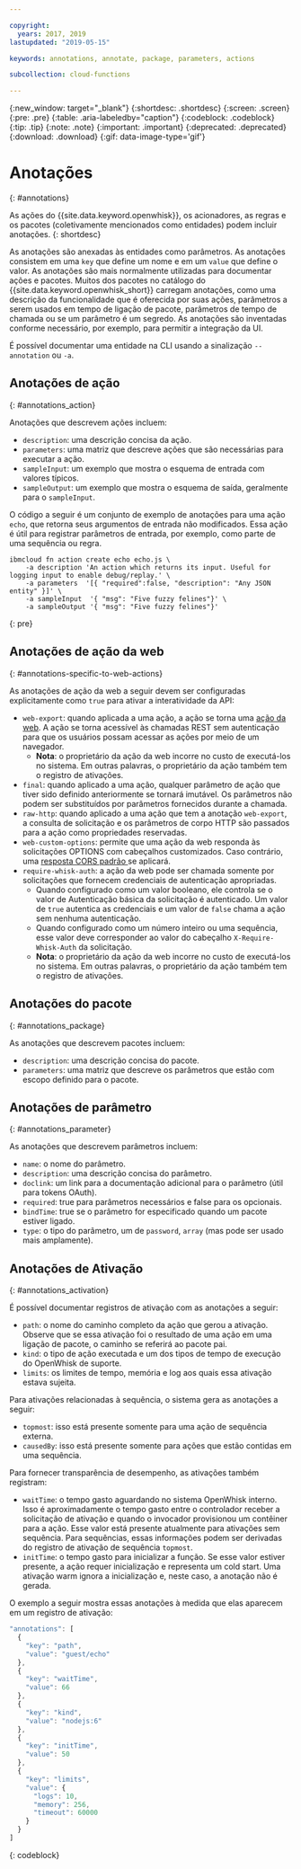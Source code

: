 ```yaml
---

copyright:
  years: 2017, 2019
lastupdated: "2019-05-15"

keywords: annotations, annotate, package, parameters, actions

subcollection: cloud-functions

---
```


{:new_window: target="_blank"}
{:shortdesc: .shortdesc}
{:screen: .screen}
{:pre: .pre}
{:table: .aria-labeledby="caption"}
{:codeblock: .codeblock}
{:tip: .tip}
{:note: .note}
{:important: .important}
{:deprecated: .deprecated}
{:download: .download}
{:gif: data-image-type='gif'}

# Anotações
{: #annotations}

As ações do {{site.data.keyword.openwhisk}}, os acionadores, as regras e os pacotes (coletivamente mencionados como entidades) podem incluir anotações.
{: shortdesc}

As anotações são anexadas às entidades como parâmetros. As anotações consistem em uma `key`
que define um nome e em um `value` que define o valor. As anotações são mais normalmente
utilizadas para documentar ações e pacotes. Muitos dos pacotes no catálogo do
{{site.data.keyword.openwhisk_short}} carregam anotações, como uma descrição da funcionalidade que é
oferecida por suas ações, parâmetros a serem usados em tempo de ligação de pacote, parâmetros de tempo de
chamada ou se um parâmetro é um segredo. As anotações são inventadas conforme necessário, por exemplo, para permitir a integração da UI.

É possível documentar uma entidade na CLI usando a sinalização
`--annotation` ou `-a`.

## Anotações de ação
{: #annotations_action}

Anotações que descrevem ações incluem:

- `description`: uma descrição concisa da ação.
- `parameters`: uma matriz que descreve ações que são necessárias para executar a ação.
- `sampleInput`: um exemplo que mostra o esquema de entrada com valores típicos.
- `sampleOutput`: um exemplo que mostra o esquema de saída, geralmente para o `sampleInput`.



O código a seguir é um conjunto de exemplo de anotações para uma ação `echo`, que
retorna seus argumentos de entrada não modificados. Essa ação é útil para registrar parâmetros de entrada, por exemplo, como parte de uma sequência ou regra.

```
ibmcloud fn action create echo echo.js \
    -a description 'An action which returns its input. Useful for logging input to enable debug/replay.' \
    -a parameters  '[{ "required":false, "description": "Any JSON entity" }]' \
    -a sampleInput  '{ "msg": "Five fuzzy felines"}' \
    -a sampleOutput '{ "msg": "Five fuzzy felines"}'
```
{: pre}

## Anotações de ação da web
{: #annotations-specific-to-web-actions}

As anotações de ação da web a seguir devem ser configuradas explicitamente como `true`
para ativar a interatividade da API:

- `web-export`: quando aplicada a uma ação, a ação se torna uma
[ação da web](/docs/openwhisk?topic=cloud-functions-actions_web). A ação se torna acessível às chamadas REST sem
autenticação para que os usuários possam acessar as ações por meio de um navegador.
    * **Nota**: o proprietário da ação da web incorre no custo de executá-los no sistema. Em outras palavras, o proprietário da ação também tem o registro de ativações.
- `final`: quando aplicado a uma ação, qualquer parâmetro de ação que tiver sido
definido anteriormente se tornará imutável. Os parâmetros não podem ser substituídos por parâmetros fornecidos
durante a chamada.
- `raw-http`: quando aplicado a uma ação que tem a anotação `web-export`,
a consulta de solicitação e os parâmetros de corpo HTTP são passados para a ação como
propriedades reservadas.
- `web-custom-options`: permite que uma ação da web responda às solicitações
OPTIONS com cabeçalhos customizados. Caso contrário, uma  [ resposta CORS padrão ](/docs/openwhisk?topic=cloud-functions-actions_web#actions_web_options)  se aplicará.
- `require-whisk-auth`: a ação da web pode ser chamada somente por solicitações que
fornecem credenciais de autenticação apropriadas.
    * Quando configurado como um valor booleano, ele controla se o valor de Autenticação básica da
solicitação é autenticado. Um valor de `true` autentica as credenciais e um valor de `false` chama a ação sem nenhuma autenticação.
    * Quando configurado como um número inteiro ou uma sequência, esse valor deve corresponder ao valor
do cabeçalho `X-Require-Whisk-Auth` da solicitação.
    * **Nota**: o proprietário da ação da web incorre no custo de executá-los no sistema. Em outras palavras, o proprietário da ação também tem o registro de ativações.

## Anotações do pacote
{: #annotations_package}

As anotações que descrevem pacotes incluem:

- `description`: uma descrição concisa do pacote.
- `parameters`: uma matriz que descreve os parâmetros que estão com escopo definido para o pacote.

## Anotações de parâmetro
{: #annotations_parameter}

As anotações que descrevem parâmetros incluem:

- `name`: o nome do parâmetro.
- `description`: uma descrição concisa do parâmetro.
- `doclink`: um link para a documentação adicional para o parâmetro (útil para tokens OAuth).
- `required`: true para parâmetros necessários e false para os opcionais.
- `bindTime`: true se o parâmetro for especificado quando um pacote estiver ligado.
- `type`: o tipo do parâmetro, um de `password`, `array` (mas pode ser usado mais amplamente).

## Anotações de Ativação
{: #annotations_activation}

É possível documentar registros de ativação com as anotações a seguir:

- `path`: o nome do caminho completo da ação que gerou a ativação. Observe que se essa ativação foi o resultado de uma ação em uma ligação de pacote, o caminho se referirá ao pacote pai.
- `kind`: o tipo de ação executada e um dos tipos de tempo de execução do OpenWhisk de suporte.
- `limits`: os limites de tempo, memória e log aos quais essa ativação estava sujeita.

Para ativações relacionadas à sequência, o sistema gera as anotações a seguir:

- `topmost`: isso está presente somente para uma ação de sequência externa.
- `causedBy`: isso está presente somente para ações que estão contidas em uma sequência.

Para fornecer transparência de desempenho, as ativações também registram:

- `waitTime`: o tempo gasto aguardando no sistema OpenWhisk interno. Isso é aproximadamente o tempo gasto entre o controlador receber a solicitação de ativação e quando o invocador provisionou um contêiner para a ação. Esse valor está presente atualmente para ativações sem sequência. Para sequências, essas informações podem ser derivadas do registro de ativação de sequência `topmost`.
- `initTime`: o tempo gasto para inicializar a função. Se esse valor estiver presente, a ação requer inicialização e representa um cold start. Uma ativação warm ignora a inicialização e, neste caso, a anotação não é gerada.

O exemplo a seguir mostra essas anotações à medida que elas aparecem em um registro de ativação:

```javascript
"annotations": [
  {
    "key": "path",
    "value": "guest/echo"
  },
  {
    "key": "waitTime",
    "value": 66
  },
  {
    "key": "kind",
    "value": "nodejs:6"
  },
  {
    "key": "initTime",
    "value": 50
  },
  {
    "key": "limits",
    "value": {
      "logs": 10,
      "memory": 256,
      "timeout": 60000
    }
  }
]
```
{: codeblock}

